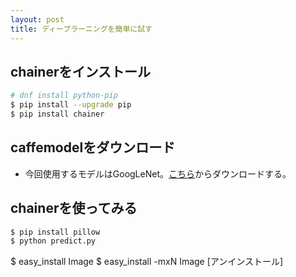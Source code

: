 ```yaml
---
layout: post
title: ディープラーニングを簡単に試す
---
```


## chainerをインストール

```bash
# dnf install python-pip
$ pip install --upgrade pip
$ pip install chainer
```

## caffemodelをダウンロード

- 今回使用するモデルはGoogLeNet。[こちら](http://dl.caffe.berkeleyvision.org/bvlc_googlenet.caffemodel)からダウンロードする。

## chainerを使ってみる

```bash
$ pip install pillow
$ python predict.py
```



$ easy_install Image
$ easy_install -mxN Image [アンインストール]
